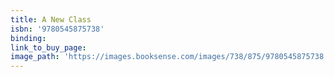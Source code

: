 ```yaml
---
title: A New Class
isbn: '9780545875738'
binding:
link_to_buy_page:
image_path: 'https://images.booksense.com/images/738/875/9780545875738.jpg'
---
```



